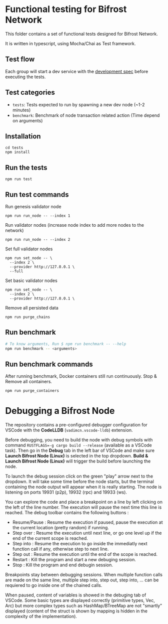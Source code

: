 # Functional testing for Bifrost Network

This folder contains a set of functional tests designed for Bifrost Network.

It is written in typescript, using Mocha/Chai as Test framework.

## Test flow

Each group will start a dev service with the
[development spec](../node/src/chain_spec.rs) before executing the tests.

## Test categories

- `tests`: Tests expected to run by spawning a new dev node (~1-2 minutes)
- `benchmark`: Benchmark of node transaction related action (Time depend on
  arguments)

## Installation

```
cd tests
npm install
```

## Run the tests

```
npm run test
```

## Run test commands

Run genesis validator node

```
npm run run_node -- --index 1
```

Run validator nodes (increase node index to add more nodes to the network)

```
npm run run_node -- --index 2
```

Set full validator nodes
```
npm run set_node -- \
  --index 2 \
  --provider http://127.0.0.1 \
  --full
```

Set basic validator nodes
```
npm run set_node -- \
  --index 2 \
  --provider http://127.0.0.1 \
```

Remove all persisted data

```
npm run purge_chains
```

## Run benchmark

```bash
# To know arguments, Run $ npm run benchmark -- --help
npm run benchmark -- <arguments>
```

## Run benchmark commands

After running benchmark, Docker containers still run continuously. Stop & Remove
all containers.

```bash
npm run purge_containers
```

# Debugging a Bifrost Node

The repository contains a pre-configured debugger configuration for VSCode with
the **CodeLLDB**
(`vadimcn.vscode-lldb`) extension.

Before debugging, you need to build the node with debug symbols with command
`RUSTFLAGS=-g cargo build --release` (available as a VSCode task). Then go in
the **Debug** tab in
the left bar of VSCode and make sure **Launch Bifrost Node (Linux)** is selected
in the top
dropdown. **Build & Launch Bifrost Node (Linux)** will trigger the build before
launching the node.

To launch the debug session click on the green "play" arrow next to the
dropdown. It will take some
time before the node starts, but the terminal containing the node output will
appear when it is
really starting. The node is listening on ports 19931 (p2p), 19932 (rpc) and
19933 (ws).

You can explore the code and place a breakpoint on a line by left clicking on
the left of the line
number. The execution will pause the next time this line is reached. The debug
toolbar contains the
following buttons :

- Resume/Pause : Resume the execution if paused, pause the execution at the
  current location
  (pretty random) if running.
- Step over : Resume the execution until next line, or go one level up if the
  end of the current
  scope is reached.
- Step into : Resume the execution to go inside the immediatly next function
  call if any, otherwise
  step to next line.
- Step out : Resume the execution until the end of the scope is reached.
- Restart : Kill the program and start a new debuging session.
- Stop : Kill the program and end debugin session.

Breakpoints stay between debugging sessions. When multiple function calls are
made on the same line,
multiple step into, step out, step into, ... can be requiered to go inside one
of the chained
calls.

When paused, content of variables is showed in the debuging tab of VSCode. Some
basic types are
displayed correctly (primitive types, Vec, Arc) but more complex types such as
HashMap/BTreeMap
are not "smartly" displayed (content of the struct is shown by mapping is hidden
in the complexity
of the implementation).
